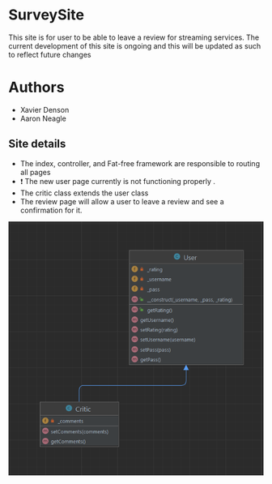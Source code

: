 # SurveySite
This site is for user to be able to leave a review for streaming services. The current development 
of this site is ongoing and this will be updated as such to reflect future changes

# Authors
- Xavier Denson
- Aaron Neagle

## Site details
- The index, controller, and Fat-free framework are responsible to routing all pages
- ❗ The new user page currently is not functioning properly .
- The critic class extends the user class
- The review page will allow a user to leave a review and see a confirmation for it.

![Uml](https://github.com/Vaderprograms253/SurveySite/blob/main/images/uml.png?raw=true "This is our uml diagram")
